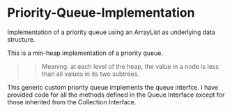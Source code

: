 # Priority-Queue-Implementation
Implementation of a priority queue using an ArrayList as underlying data structure.

This is a min-heap implementation of a priority queue.
>>Meaning: at each level of the heap, the value in a node is less than all values in its two subtrees.

This generic custom priority queue implements the queue interfce.
I have provided code for all the methods defined in the Queue Interface except for those inherited from the Collection Interface.
